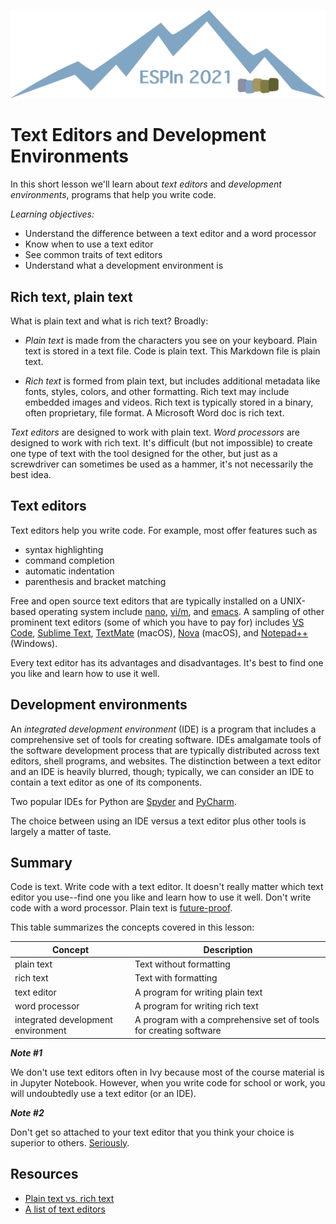![Ivy logo](https://raw.githubusercontent.com/csdms/ivy/main/media/logo.png)

# Text Editors and Development Environments

In this short lesson
we'll learn about *text editors* and *development environments*,
programs that help you write code.

*Learning objectives:*

* Understand the difference between a text editor and a word processor
* Know when to use a text editor
* See common traits of text editors
* Understand what a development environment is

## Rich text, plain text

What is plain text and what is rich text?
Broadly:

* *Plain text* is made from the characters you see on your keyboard.
Plain text is stored in a text file.
Code is plain text.
This Markdown file is plain text.

* *Rich text* is formed from plain text,
but includes additional metadata
like fonts, styles, colors, and other formatting.
Rich text may include embedded images and videos.
Rich text is typically stored in a binary, often proprietary, file format.
A Microsoft Word doc is rich text.

*Text editors* are designed to work with plain text.
*Word processors* are designed to work with rich text.
It's difficult (but not impossible)
to create one type of text with the tool designed for the other,
but just as a screwdriver can sometimes be used as a hammer,
it's not necessarily the best idea.

## Text editors

Text editors help you write code.
For example, most offer features such as
* syntax highlighting
* command completion
* automatic indentation
* parenthesis and bracket matching

Free and open source
text editors that are typically installed on a UNIX-based operating system include
[nano][nano],
[vi/m][vim], and
[emacs][emacs].
A sampling of other prominent text editors (some of which you have to pay for) includes
[VS Code][code],
[Sublime Text][sublime],
[TextMate][textmate] (macOS),
[Nova][nova] (macOS), and
[Notepad++][nppp] (Windows).

Every text editor has its advantages and disadvantages.
It's best to find one you like and learn how to use it well.

## Development environments

An *integrated development environment* (IDE)
is a program that includes a comprehensive set of tools for creating software.
IDEs amalgamate tools of the software development process that are typically distributed across text editors, shell programs, and websites.
The distinction between a text editor and an IDE is heavily blurred, though;
typically, we can consider an IDE to contain a text editor
as one of its components.

Two popular IDEs for Python are
[Spyder][spyder] and
[PyCharm][pycharm].

The choice between using an IDE versus a text editor plus other tools is largely a matter of taste.

## Summary

Code is text.
Write code with a text editor.
It doesn't really matter which text editor you use--find one you like
and learn how to use it well.
Don't write code with a word processor.
Plain text is [future-proof](https://en.wikipedia.org/wiki/Future-proof).

This table summarizes the concepts covered in this lesson:

| Concept      | Description
| ------------ | -----------
| plain text | Text without formatting
| rich text | Text with formatting
| text editor | A program for writing plain text
| word processor | A program for writing rich text
| integrated development environment | A program with a comprehensive set of tools for creating software

***Note #1***

We don't use text editors often in Ivy
because most of the course material is in Jupyter Notebook.
However,
when you write code for school or work,
you will undoubtedly use a text editor (or an IDE).

***Note #2***

Don't get so attached to your text editor that you think your choice is superior to others.
[Seriously][editor-war].

## Resources

* [Plain text vs. rich text](https://en.wikipedia.org/wiki/Text_editor#Plain_text_vs._rich_text)
* [A list of text editors](https://en.wikipedia.org/wiki/List_of_text_editors)

<!-- Links (by alpha) -->

[code]: https://en.wikipedia.org/wiki/Visual_Studio_Code
[editor-war]: https://en.wikipedia.org/wiki/Editor_war
[emacs]: https://en.wikipedia.org/wiki/Emacs
[nano]: https://en.wikipedia.org/wiki/GNU_nano
[nova]: https://nova.app/
[nppp]: https://en.wikipedia.org/wiki/Notepad%2B%2B
[pycharm]: https://en.wikipedia.org/wiki/PyCharm
[spyder]: https://en.wikipedia.org/wiki/Spyder_(software)
[sublime]: https://en.wikipedia.org/wiki/Sublime_Text
[textmate]: https://en.wikipedia.org/wiki/TextMate
[vim]: https://en.wikipedia.org/wiki/Vim_(text_editor)
